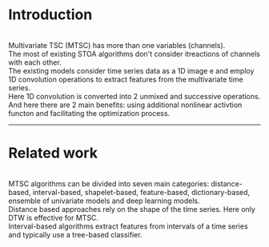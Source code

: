 # Introduction
<br/> Multivariate TSC (MTSC) has more than one variables (channels).
<br/> The most of existing STOA algorithms don't consider itreactions of channels with each other.
<br/> The existing models consider time series data as a 1D image e and employ 1D convolution operations to extract features from the multivariate time series.
<br/> Here 1D convolution is converted into 2 unmixed and successive operations.
<br/> And here there are 2 main benefits: using additional nonlinear activtion functon and facilitating the optimization process.

------

# Related work
<br/> MTSC algorithms can be divided into seven main categories: distance-based, interval-based, shapelet-based, feature-based, dictionary-based, ensemble of univariate models and deep learning models.
<br/> Distance based approaches rely on the shape of the time series. Here only DTW is effective for MTSC.
<br/> Interval-based algorithms extract features from intervals of a time series and typically use a tree-based classifier.
<br/> 
<br/> 
<br/> 
<br/> 
<br/> 
<br/> 
